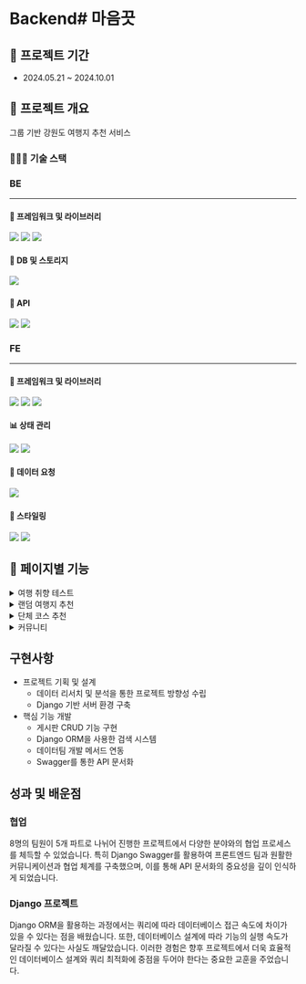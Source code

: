 # Backend# 마음끗

## 📅 프로젝트 기간

- 2024.05.21 ~ 2024.10.01

## 📖 프로젝트 개요

그룹 기반 강원도 여행지 추천 서비스

### 👩🏻‍🔧 **기술 스택**

<div align="left">

### BE

---

#### 🚀 프레임워크 및 라이브러리

<img src="https://img.shields.io/badge/django-092E20?style=for-the-badge&logo=django&logoColor=white" height="35"> 
<img src="https://img.shields.io/badge/django_rest_framework-092E20?style=for-the-badge&logo=django&logoColor=white" height="35"> 
<img src="https://img.shields.io/badge/swagger-85EA2D?style=for-the-badge&logo=swagger&logoColor=white" height="35">

#### 📂 DB 및 스토리지

<img src="https://img.shields.io/badge/mysql-4479A1?style=for-the-badge&logo=mysql&logoColor=white" height="35"> 

#### 🎁 API

<img src="https://img.shields.io/badge/kakao-FFCD00?style=for-the-badge&logo=kakao&logoColor=white" height="35"> 
<img src="https://img.shields.io/badge/gmail-EA4335?style=for-the-badge&logo=gmail&logoColor=white" height="35">

### FE

---

#### 🚀 프레임워크 및 라이브러리

  <img src="https://img.shields.io/badge/react-61DAFB?style=for-the-badge&amp;logo=react&amp;logoColor=black" height="35">
  <img src="https://img.shields.io/badge/next.js-000000?style=for-the-badge&amp;logo=nextdotjs&amp;logoColor=white" height="35">
  <img src="https://img.shields.io/badge/TypeScript-3178C6?style=for-the-badge&amp;logo=typeScript&amp;logoColor=white" height="35"> 
  
  #### 📊 상태 관리
  <img src="https://img.shields.io/badge/zustand-FFFFFF?style=for-the-badge&amp;logo=zustand&amp;" height="35"> 
  <img src="https://img.shields.io/badge/reactquery-FF4154?style=for-the-badge&amp;logo=reactquery&amp;logoColor=white" height="35">
  
  #### 📡 데이터 요청
  <img src="https://img.shields.io/badge/Axios-5A29E4?style=for-the-badge&amp;logo=axios&amp;logoColor=white" height="35">
  
  #### 💄 스타일링
  <img src="https://img.shields.io/badge/tailwind-06B6D4?style=for-the-badge&amp;logo=tailwindcss&amp;logoColor=white" height="35"> 
  <img src="https://img.shields.io/badge/html5-E34F26?style=for-the-badge&amp;logo=html5&amp;logoColor=white" height="35">

## 📖 **페이지별 기능**
<details>
<summary>여행 취향 테스트</summary>  
<img src="Docs/project_image/test.png" height="400">
</details>

<details>
<summary>랜덤 여행지 추천</summary>  
<img src="Docs/project_image/random.png" height="400">
</details>

<details>
<summary>단체 코스 추천</summary>  
<img src="Docs/project_image/group2.png" height="400">
<img src="Docs/project_image/group1.png" height="400">
</details>

<details>
<summary>커뮤니티</summary>  
<img src="Docs/project_image/community.png" height="400">
</details>

## 구현사항

- 프로젝트 기획 및 설계
  - 데이터 리서치 및 분석을 통한 프로젝트 방향성 수립
  - Django 기반 서버 환경 구축
- 핵심 기능 개발
  - 게시판 CRUD 기능 구현
  - Django ORM을 사용한 검색 시스템
  - 데이터팀 개발 메서드 연동
  - Swagger를 통한 API 문서화

## 성과 및 배운점

### 협업

8명의 팀원이 5개 파트로 나뉘어 진행한 프로젝트에서 다양한 분야와의 협업 프로세스를 체득할 수 있었습니다. 특히 Django Swagger를 활용하여 프론트엔드 팀과 원활한 커뮤니케이션과 협업 체계를 구축했으며, 이를 통해 API 문서화의 중요성을 깊이 인식하게 되었습니다.

### Django 프로젝트

Django ORM을 활용하는 과정에서는 쿼리에 따라 데이터베이스 접근 속도에 차이가 있을 수 있다는 점을 배웠습니다. 또한, 데이터베이스 설계에 따라 기능의 실행 속도가 달라질 수 있다는 사실도 깨달았습니다. 이러한 경험은 향후 프로젝트에서 더욱 효율적인 데이터베이스 설계와 쿼리 최적화에 중점을 두어야 한다는 중요한 교훈을 주었습니다.